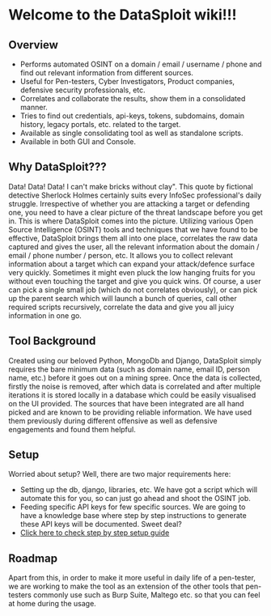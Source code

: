 # Welcome to the DataSploit wiki!!!
## Overview

* Performs automated OSINT on a domain / email / username / phone and find out relevant information from different sources. 
* Useful for Pen-testers, Cyber Investigators, Product companies, defensive security professionals, etc. 
* Correlates and collaborate the results, show them in a consolidated manner. 
* Tries to find out credentials, api-keys, tokens, subdomains, domain history, legacy portals, etc. related to the target.
* Available as single consolidating tool as well as standalone scripts. 
* Available in both GUI and Console. 

## Why DataSploit???

Data! Data! Data! I can't make bricks without clay". This quote by fictional detective Sherlock Holmes certainly suits every InfoSec professional's daily struggle. Irrespective of whether you are attacking a target or defending one, you need to have a clear picture of the threat landscape before you get in. This is where DataSploit comes into the picture. Utilizing various Open Source Intelligence (OSINT) tools and techniques that we have found to be effective, DataSploit brings them all into one place, correlates the raw data captured and gives the user, all the relevant information about the domain / email / phone number / person, etc. It allows you to collect relevant information about a target which can expand your attack/defence surface very quickly. Sometimes it might even pluck the low hanging fruits for you without even touching the target and give you quick wins. Of course, a user can pick a single small job (which do not correlates obviously), or can pick up the parent search which will launch a bunch of queries, call other required scripts recursively, correlate the data and give you all juicy information in one go.

## Tool Background 

Created using our beloved Python, MongoDb and Django, DataSploit simply requires the bare minimum data (such as domain name, email ID, person name, etc.) before it goes out on a mining spree. Once the data is collected, firstly the noise is removed, after which data is correlated and after multiple iterations it is stored locally in a database which could be easily visualised on the UI provided. The sources that have been integrated are all hand picked and are known to be providing reliable information. We have used them previously during different offensive as well as defensive engagements and found them helpful.

## Setup

Worried about setup? Well, there are two major requirements here: 

* Setting up the db, django, libraries, etc. We have got a script which will automate this for you, so can just go ahead and shoot the OSINT job. 
* Feeding specific API keys for few specific sources. We are going to have a knowledge base where step by step instructions to generate these API keys will be documented. Sweet deal? 
* [Click here to check step by step setup guide](http://datasploit.readthedocs.io/en/latest/setupGuide/)

## Roadmap

Apart from this, in order to make it more useful in daily life of a pen-tester, we are working to make the tool as an extension of the other tools that pen-testers commonly use such as Burp Suite, Maltego etc. so that you can feel at home during the usage.

